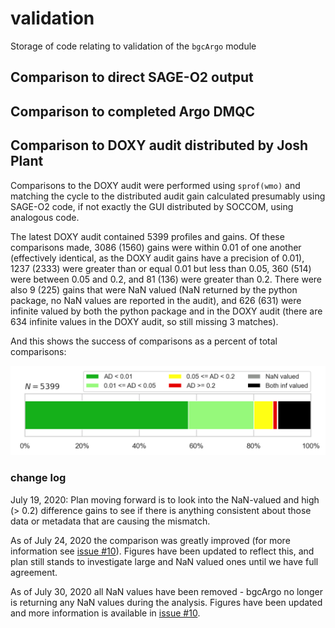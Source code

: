 # validation

Storage of code relating to validation of the `bgcArgo` module

## Comparison to direct SAGE-O2 output

## Comparison to completed Argo DMQC

## Comparison to DOXY audit distributed by Josh Plant

Comparisons to the DOXY audit were performed using `sprof(wmo)` and matching
the cycle to the distributed audit gain calculated presumably using SAGE-O2
code, if not exactly the GUI distributed by SOCCOM, using analogous code.

The latest DOXY audit contained 5399 profiles and gains. Of these comparisons
made, 3086 (1560) gains were within 0.01 of one another (effectively identical, as
the DOXY audit gains have a precision of 0.01), 1237 (2333) were greater than or
equal 0.01 but less than 0.05, 360 (514) were between 0.05 and 0.2, and 81 (136) were
greater than 0.2. There were also 9 (225) gains that were NaN valued (NaN returned
by the python package, no NaN values are reported in the audit), and 626 (631) were
infinite valued by both the python package and in the DOXY audit (there are
634 infinite values in the DOXY audit, so still missing 3 matches).

And this shows the success of comparisons as a percent of total comparisons:

![Percent of comparison](https://raw.githubusercontent.com/ArgoCanada/BGC-QC/master/figures/doxy_audit/DOXY_audit_comparison_breakdown_20200920.png)

### change log

July 19, 2020: Plan moving forward is to look into the NaN-valued and high (> 0.2) difference
gains to see if there is anything consistent about those data or metadata
that are causing the mismatch.

As of July 24, 2020 the comparison was greatly improved (for more information
see [issue #10](https://github.com/ArgoCanada/BGC-QC/issues/10)). Figures have
been updated to reflect this, and plan still stands to investigate large and
NaN valued ones until we have full agreement.

As of July 30, 2020 all NaN values have been removed - bgcArgo no longer is
returning any NaN values during the analysis. Figures have been updated and
more information is available in
[issue #10](https://github.com/ArgoCanada/BGC-QC/issues/10).
